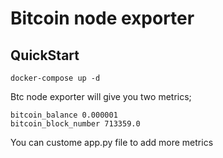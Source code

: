 # Bitcoin node exporter

## QuickStart

```
docker-compose up -d
```

Btc node exporter will give you two metrics;

```
bitcoin_balance 0.000001
bitcoin_block_number 713359.0
```


You can custome app.py file to add more metrics





